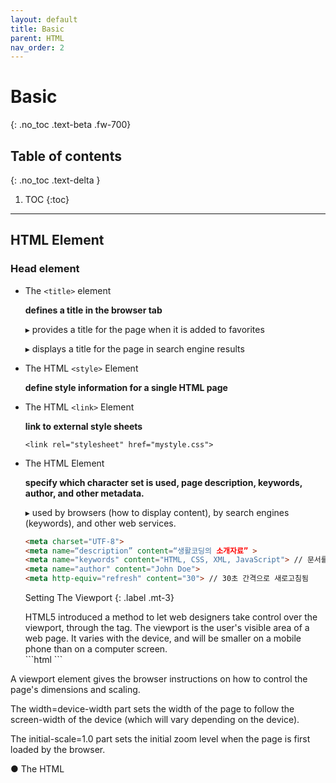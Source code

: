 ```yaml
---
layout: default
title: Basic
parent: HTML
nav_order: 2
---
```


# Basic
{: .no_toc .text-beta .fw-700}

## Table of contents
{: .no_toc .text-delta }

1. TOC
{:toc}

---

## HTML Element

### Head element

* The `<title>` element

	**defines a title in the browser tab** 
    
	&#9656; provides a title for the page when it is added to favorites
	
    &#9656; displays a title for the page in search engine results

* The HTML `<style>` Element

	**define style information for a single HTML page**

* The HTML `<link>` Element

	**link to external style sheets**
    
	`<link rel="stylesheet" href="mystyle.css">`

* The HTML <meta> Element

    **specify which character set is used, page description, keywords, author, and other metadata.**
    
    &#9656; used by browsers (how to display content), by search engines (keywords), and other web services.
    
    ```html
    <meta charset="UTF-8">
    <meta name=“description” content=“생활코딩의 소개자료” > 
    <meta name="keywords" content="HTML, CSS, XML, JavaScript"> // 문서를 정의하는 단어들(키워드)
    <meta name="author" content="John Doe">
    <meta http-equiv="refresh" content="30"> // 30초 간격으로 새로고침됨
    ```

    Setting The Viewport
    {: .label .mt-3}
    
    <div class="code-example" markdown="1">
    HTML5 introduced a method to let web designers take control over the viewport, through the <meta> tag.
    The viewport is the user's visible area of a web page. It varies with the device, and will be smaller on a mobile phone than on a computer screen.
    </div>
    ```html
    <meta name="viewport" content="width=device-width, initial-scale=1.0">
    ```
    
A <meta> viewport element gives the browser instructions on how to control the page's dimensions and scaling.

The width=device-width part sets the width of the page to follow the screen-width of the device (which will vary depending on the device).

The initial-scale=1.0 part sets the initial zoom level when the page is first loaded by the browser.

● The HTML <script> Element
The <script> element is used to define client-side JavaScripts.
● The HTML <base> Element
The <base> element specifies the base URL and base target for all relative URLs in a page:
<base href="https://www.w3schools.com/images/" target="_blank">

▶ Omitting <html>, <head> and <body>?
According to the HTML5 standard; the <html>, the <body>, and the <head> tag can be omitted.

Note:
W3Schools does not recommend omitting the <html> and <body> tags. Omitting these tags can crash DOM or XML software and produce errors in older browsers (IE9).

However, omitting the <head> tag has been a common practice for quite some time now.